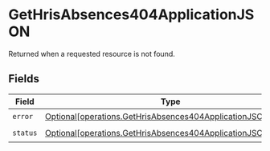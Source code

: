 # GetHrisAbsences404ApplicationJSON

Returned when a requested resource is not found.


## Fields

| Field                                                                                                                                  | Type                                                                                                                                   | Required                                                                                                                               | Description                                                                                                                            |
| -------------------------------------------------------------------------------------------------------------------------------------- | -------------------------------------------------------------------------------------------------------------------------------------- | -------------------------------------------------------------------------------------------------------------------------------------- | -------------------------------------------------------------------------------------------------------------------------------------- |
| `error`                                                                                                                                | [Optional[operations.GetHrisAbsences404ApplicationJSONError]](undefined/models/operations/gethrisabsences404applicationjsonerror.md)   | :heavy_check_mark:                                                                                                                     | N/A                                                                                                                                    |
| `status`                                                                                                                               | [Optional[operations.GetHrisAbsences404ApplicationJSONStatus]](undefined/models/operations/gethrisabsences404applicationjsonstatus.md) | :heavy_check_mark:                                                                                                                     | N/A                                                                                                                                    |